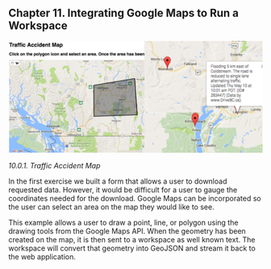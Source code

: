 Chapter 11. Integrating Google Maps to Run a Workspace
-----------------------------------------------------

![](./Images/10.0.1.Traffic.png)

*10.0.1. Traffic Accident Map*

In the first exercise we built a form that allows a user to
download requested data. However, it would be difficult for a user to
gauge the coordinates needed for the download. Google Maps can be
incorporated so the user can select an area on the map they would like
to see.

This example allows a user to draw a point, line, or polygon using the
drawing tools from the Google Maps API. When the geometry has been
created on the map, it is then sent to a workspace as well known text.
The workspace will convert that geometry into GeoJSON and stream it back
to the web application.
